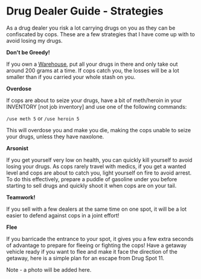 # Drug Dealer Guide - Strategies
As a drug dealer you risk a lot carrying drugs on you as they can be confiscated by cops. These are a few strategies that I have come up with to avoid losing my drugs.

**Don't be Greedy!**

If you own a [Warehouse](../assets/warehouses.md), put all your drugs in there and only take out around 200 grams at a time. If cops catch you, the losses will be a lot smaller than if you carried your whole stash on you.

**Overdose**

If cops are about to seize your drugs, have a bit of meth/heroin in your INVENTORY [not job inventory] and use one of the following commands:

`/use meth 5` or `/use heroin 5`

This will overdose you and make you die, making the cops unable to seize your drugs, unless they have naxolone.
<!--
Should probably also mention naxalone in the items section
-->

**Arsonist**

If you get yourself very low on health, you can quickly kill yourself to avoid losing your drugs. As cops rarely travel with medics, if you get a wanted level and cops are about to catch you, light yourself on fire to avoid arrest. To do this effectively, prepare a puddle of gasoline under you before starting to sell drugs and quickly shoot it when cops are on your tail.


**Teamwork!**

If you sell with a few dealers at the same time on one spot, it will be a lot easier to defend against cops in a joint effort!


**Flee**

If you barricade the entrance to your spot, it gives you a few extra seconds of advantage to prepare for fleeing or fighting the cops! Have a getaway vehicle ready if you want to flee and make it face the direction of the getaway, here is a simple plan for an escape from Drug Spot 11.

Note - a photo will be added here.
